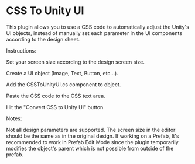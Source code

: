 # CSS To Unity UI


This plugin allows you to use a CSS code to automatically adjust the Unity's UI objects, instead of manually set each parameter in the UI components according to the design sheet.


Instructions:

Set your screen size according to the design screen size.

Create a UI object (Image, Text, Button, etc...).

Add the CSSToUnityUI.cs component to object.

Paste the CSS code to the CSS text area.

Hit the "Convert CSS to Unity UI" button.


Notes:

Not all design parameters are supported.
The screen size in the editor should be the same as in the original design.
If working on a Prefab, It's recommended to work in Prefab Edit Mode since the plugin temporarily modifies the object's parent which is not possible from outside of the prefab.

